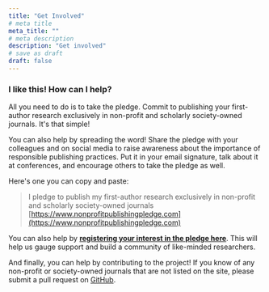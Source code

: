```yaml
---
title: "Get Involved"
# meta title
meta_title: ""
# meta description
description: "Get involved"
# save as draft
draft: false
---
```


### I like this! How can I help?

All you need to do is to take the pledge. Commit to publishing your first-author research exclusively in non-profit and scholarly society-owned journals. It's that simple!

You can also help by spreading the word! Share the pledge with your colleagues and on social media to raise awareness about the importance of responsible publishing practices. Put it in your email signature, talk about it at conferences, and encourage others to take the pledge as well.

Here's one you can copy and paste:

> I pledge to publish my first-author research exclusively in non-profit and scholarly society-owned journals [https://www.nonprofitpublishingpledge.com](https://www.nonprofitpublishingpledge.com)

You can also help by [**registering your interest in the pledge here**](https://forms.gle/txXroPWFBLvFTwJJ9). This will help us gauge support and build a community of like-minded researchers.

And finally, you can help by contributing to the project! If you know of any non-profit or society-owned journals that are not listed on the site, please submit a pull request on [GitHub](https://github.com/davidyshen/nonprofit_publishing).

